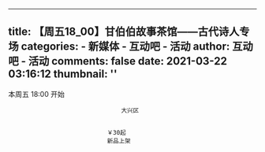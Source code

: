 
---
title: 【周五18_00】甘伯伯故事茶馆——古代诗人专场
categories: 
    - 新媒体
    - 互动吧 - 活动
author: 互动吧 - 活动
comments: false
date: 2021-03-22 03:16:12
thumbnail: ''
---

<div>   
本周五 18:00 开始
                            
                                    大兴区
                            
                            
                                ￥30起
                                新品上架
                            
                          
</div>
            
